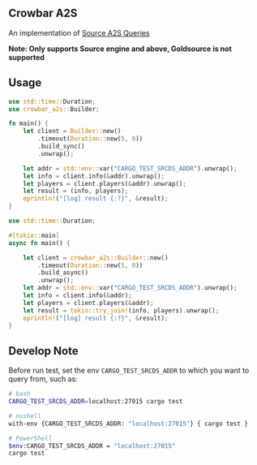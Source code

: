 ## Crowbar A2S

An implementation of [Source A2S Queries](https://developer.valvesoftware.com/wiki/Server_queries)

**Note: Only supports Source engine and above, Goldsource is not supported**

## Usage

```rust
use std::time::Duration;
use crowbar_a2s::Builder;

fn main() {
    let client = Builder::new()
        .timeout(Duration::new(5, 0))
        .build_sync()
        .unwrap();

    let addr = std::env::var("CARGO_TEST_SRCDS_ADDR").unwrap();
    let info = client.info(&addr).unwrap();
    let players = client.players(&addr).unwrap();
    let result = (info, players);
    eprintln!("[log] result {:?}", &result);
}
```

```rust
use std::time::Duration;

#[tokio::main]
async fn main() {

    let client = crowbar_a2s::Builder::new()
        .timeout(Duration::new(5, 0))
        .build_async()
        .unwrap();
    let addr = std::env::var("CARGO_TEST_SRCDS_ADDR").unwrap();
    let info = client.info(&addr);
    let players = client.players(&addr);
    let result = tokio::try_join!(info, players).unwrap();
    eprintln!("[log] result {:?}", &result);
}
```

## Develop Note

Before run test, set the env `CARGO_TEST_SRCDS_ADDR` to which you want to query from, such as:

```sh
# bash
CARGO_TEST_SRCDS_ADDR=localhost:27015 cargo test

# nushell
with-env {CARGO_TEST_SRCDS_ADDR: "localhost:27015"} { cargo test }

# PowerShell
$env:CARGO_TEST_SRCDS_ADDR = "localhost:27015"
cargo test
```
